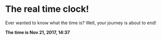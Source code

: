 # The real time clock!

Ever wanted to know what the time is? Well, your journey is about to end!

**The time is Nov 21, 2017, 14:37**
